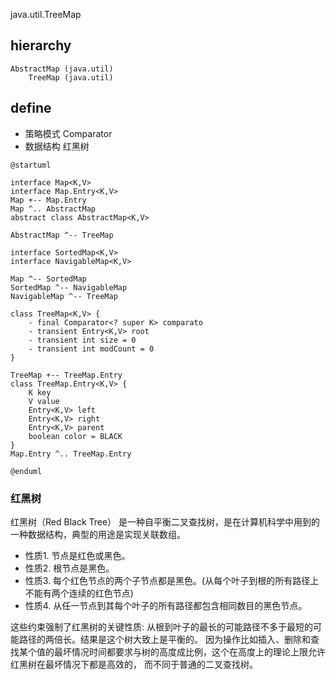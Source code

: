 java.util.TreeMap

## hierarchy
```
AbstractMap (java.util)
    TreeMap (java.util)
```

## define
* 策略模式 Comparator
* 数据结构 红黑树

```plantuml
@startuml

interface Map<K,V>
interface Map.Entry<K,V>
Map +-- Map.Entry
Map ^.. AbstractMap
abstract class AbstractMap<K,V>  

AbstractMap ^-- TreeMap

interface SortedMap<K,V>
interface NavigableMap<K,V> 

Map ^-- SortedMap
SortedMap ^-- NavigableMap
NavigableMap ^-- TreeMap

class TreeMap<K,V> {
    - final Comparator<? super K> comparato
    - transient Entry<K,V> root
    - transient int size = 0
    - transient int modCount = 0
}

TreeMap +-- TreeMap.Entry
class TreeMap.Entry<K,V> {
    K key
    V value
    Entry<K,V> left
    Entry<K,V> right
    Entry<K,V> parent
    boolean color = BLACK
}
Map.Entry ^.. TreeMap.Entry

@enduml
```

### 红黑树
红黑树（Red Black Tree） 是一种自平衡二叉查找树，是在计算机科学中用到的一种数据结构，典型的用途是实现关联数组。
* 性质1. 节点是红色或黑色。
* 性质2. 根节点是黑色。
* 性质3. 每个红色节点的两个子节点都是黑色。(从每个叶子到根的所有路径上不能有两个连续的红色节点)
* 性质4. 从任一节点到其每个叶子的所有路径都包含相同数目的黑色节点。

这些约束强制了红黑树的关键性质: 从根到叶子的最长的可能路径不多于最短的可能路径的两倍长。结果是这个树大致上是平衡的。
因为操作比如插入、删除和查找某个值的最坏情况时间都要求与树的高度成比例，这个在高度上的理论上限允许红黑树在最坏情况下都是高效的，
而不同于普通的二叉查找树。

